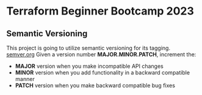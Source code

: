 # Terraform Beginner Bootcamp 2023

## Semantic Versioning

This project is going to utilize semantic versioning for its tagging.
[semver.org](https://semver.org/)
Given a version number **MAJOR.MINOR.PATCH**, increment the:

- **MAJOR** version when you make incompatible API changes
- **MINOR** version when you add functionality in a backward compatible manner
- **PATCH** version when you make backward compatible bug fixes 